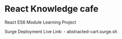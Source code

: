 # React Knowledge cafe

React ES6 Module Learning Project

Surge Deployment Live Link: - abstracted-cart.surge.sh
